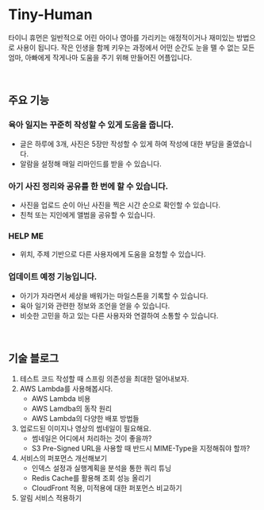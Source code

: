 # Tiny-Human
타이니 휴먼은 일반적으로 어린 아이나 영아를 가리키는 애정적이거나 재미있는 방법으로 사용이 됩니다.
작은 인생을 함께 키우는 과정에서 어떤 순간도 눈을 뗄 수 없는 모든 엄마, 아빠에게 작게나마 도움을 주기 위해 만들어진 어플입니다.

<br>

## 주요 기능
### 육아 일지는 꾸준히 작성할 수 있게 도움을 줍니다.
- 글은 하루에 3개, 사진은 5장만 작성할 수 있게 하여 작성에 대한 부담을 줄였습니다.
- 알람을 설정해 매일 리마인드를 받을 수 있습니다.
### 아기 사진 정리와 공유를 한 번에 할 수 있습니다.
- 사진을 업로드 순이 아닌 사진을 찍은 시간 순으로 확인할 수 있습니다.
- 친척 또는 지인에게 앨범을 공유할 수 있습니다.  
### HELP ME
- 위치, 주제 기반으로 다른 사용자에게 도움을 요청할 수 있습니다.
### 업데이트 예정 기능입니다. 
- 아기가 자라면서 세상을 배워가는 마일스톤을 기록할 수 있습니다.
- 육아 일기와 관련한 정보와 조언을 얻을 수 있습니다. 
- 비슷한 고민을 하고 있는 다른 사용자와 연결하여 소통할 수 있습니다.

<br>

## 기술 블로그 
1. 테스트 코드 작성할 때 스프링 의존성을 최대한 덜어내보자.
2. AWS Lambda를 사용해봅시다.
   - AWS Lambda 비용
   - AWS Lamdba의 동작 원리
   - AWS Lambda의 다양한 배포 방법들
3. 업로드된 이미지나 영상의 썸네일이 필요해요.
    - 썸네일은 어디에서 처리하는 것이 좋을까? 
    - S3 Pre-Signed URL을 사용할 때 반드시 MIME-Type을 지정해줘야 할까?
4. 서비스의 퍼포먼스 개선해보기
   - 인덱스 설정과 실행계획을 분석을 통한 쿼리 튜닝
   - Redis Cache를 활용해 조회 성능 올리기
   - CloudFront 적용, 미적용에 대한 퍼포먼스 비교하기
5. 알림 서비스 적용하기
